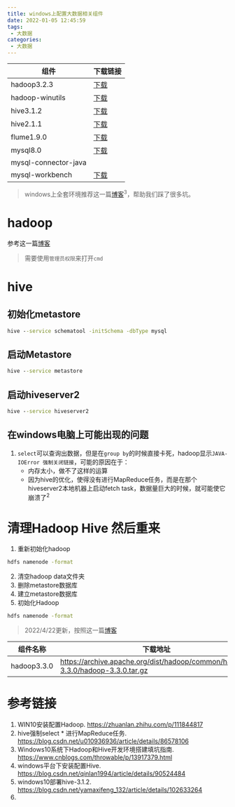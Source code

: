 ```yaml
---
title: windows上配置大数据相关组件
date: 2022-01-05 12:45:59
tags:
 - 大数据
categories:
 - 大数据
---
```


| 组件                 | 下载链接                                                     |
| -------------------- | ------------------------------------------------------------ |
| hadoop3.2.3          | [下载](https://mirrors.tuna.tsinghua.edu.cn/apache/hadoop/common/hadoop-3.2.3/hadoop-3.2.3.tar.gz) |
| hadoop-winutils      | [下载](https://github.com/cdarlint/winutils)                 |
| hive3.1.2            | [下载](https://mirrors.tuna.tsinghua.edu.cn/apache/hive/hive-3.1.2/apache-hive-3.1.2-bin.tar.gz) |
| hive2.1.1            | [下载](http://archive.apache.org/dist/hive/hive-2.1.1/apache-hive-2.1.1-bin.tar.gz) |
| flume1.9.0           | [下载](https://mirrors.tuna.tsinghua.edu.cn/apache/flume/1.9.0/apache-flume-1.9.0-bin.tar.gz) |
| mysql8.0             | [下载](https://dev.mysql.com/get/Downloads/MySQLInstaller/mysql-installer-community-8.0.27.1.msi) |
| mysql-connector-java |                                                              |
| mysql-workbench | [下载](https://dev.mysql.com/get/Downloads/MySQLGUITools/mysql-workbench-community-8.0.27-winx64.msi)

> windows上全套环境推荐这一篇[博客](https://www.cnblogs.com/throwable/p/13917379.html)<sup>3</sup>，帮助我们踩了很多坑。

# hadoop

参考这一篇[博客](https://zhuanlan.zhihu.com/p/111844817)

> 需要使用`管理员权限`来打开`cmd`

# hive

## 初始化metastore

```cmd
hive --service schematool -initSchema -dbType mysql
```

## 启动Metastore

```cmd
hive --service metastore
```

## 启动hiveserver2

```cmd
hive --service hiveserver2
```

## 在windows电脑上可能出现的问题

1. `select`可以查询出数据，但是在`group by`的时候直接卡死，hadoop显示`JAVA-IOError 强制关闭链接`，可能的原因在于：
    - 内存太小，做不了这样的运算
    - 因为hive的优化，使得没有进行MapReduce任务，而是在那个hiveserver2本地机器上启动fetch task，数据量巨大的时候，就可能使它崩溃了<sup>2</sup>

# 清理Hadoop Hive 然后重来
1. 重新初始化hadoop
```cmd
hdfs namenode -format
```
2. 清空hadoop data文件夹
3. 删除metastore数据库
4. 建立metastore数据库
5. 初始化Hadoop
```cmd
hdfs namenode -format
```

> 2022/4/22更新，按照这一篇[博客](https://www.cnblogs.com/throwable/p/13917379.html)

| 组件名称 | 下载地址 |
| - | - |
| hadoop3.3.0 | https://archive.apache.org/dist/hadoop/common/hadoop-3.3.0/hadoop-3.3.0.tar.gz|





# 参考链接

1. WIN10安装配置Hadoop. https://zhuanlan.zhihu.com/p/111844817
2. hive强制select * 进行MapReduce任务. https://blog.csdn.net/u010936936/article/details/86578106
3. Windows10系统下Hadoop和Hive开发环境搭建填坑指南. https://www.cnblogs.com/throwable/p/13917379.html
4. windows平台下安装配置Hive. https://blog.csdn.net/qinlan1994/article/details/90524484
5. windows10部署hive-3.1.2. https://blog.csdn.net/yamaxifeng_132/article/details/102633264
6. 
